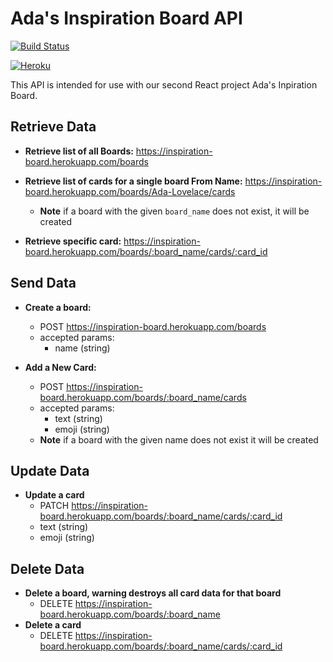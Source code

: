 # Ada's Inspiration Board API

[![Build Status](https://travis-ci.org/Ada-Developers-Academy/inspiration-board-api.svg?branch=master)](https://travis-ci.org/Ada-Developers-Academy/inspiration-board-api)

[![Heroku](https://heroku-badge.herokuapp.com/?app=inspiration-board&svg=1)](inspiration-board.herokuapp.com)

This API is intended for use with our second React project Ada's Inpiration Board.

## Retrieve Data
  - **Retrieve list of all Boards:** https://inspiration-board.herokuapp.com/boards

  - **Retrieve list of cards for a single board From Name:** https://inspiration-board.herokuapp.com/boards/Ada-Lovelace/cards
    - **Note** if a board with the given `board_name` does not exist, it will be created

  - **Retrieve specific card:** https://inspiration-board.herokuapp.com/boards/:board_name/cards/:card_id

## Send Data

  - **Create a board:**
    - POST https://inspiration-board.herokuapp.com/boards
    - accepted params:
      - name (string)

  - **Add a New Card:**
    - POST https://inspiration-board.herokuapp.com/boards/:board_name/cards
    - accepted params:
      - text (string)
      - emoji (string)
    - **Note** if a board with the given name does not exist it will be created

## Update Data

- **Update a card**
  - PATCH https://inspiration-board.herokuapp.com/boards/:board_name/cards/:card_id
  - text (string)
  - emoji (string)

## Delete Data
- **Delete a board, warning destroys all card data for that board**
  - DELETE https://inspiration-board.herokuapp.com/boards/:board_name
- **Delete a card**
  - DELETE https://inspiration-board.herokuapp.com/boards/:board_name/cards/:card_id
